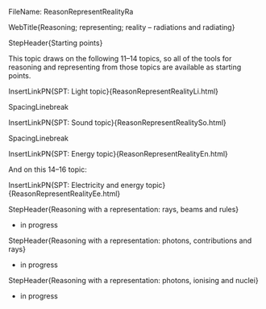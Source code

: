 FileName: ReasonRepresentRealityRa

WebTitle{Reasoning; representing; reality – radiations and radiating}


StepHeader{Starting points}

This topic draws on the following 11&ndash;14 topics, so all of the tools for reasoning and representing from those topics are available as starting points.

InsertLinkPN{SPT: Light topic}{ReasonRepresentRealityLi.html}

SpacingLinebreak

InsertLinkPN{SPT: Sound topic}{ReasonRepresentRealitySo.html}

SpacingLinebreak

InsertLinkPN{SPT: Energy topic}{ReasonRepresentRealityEn.html}

And on this 14&ndash;16 topic:

InsertLinkPN{SPT: Electricity and energy topic}{ReasonRepresentRealityEe.html}

StepHeader{Reasoning with a representation: rays, beams and rules}

- in progress

StepHeader{Reasoning with a representation: photons, contributions and rays}

- in progress

StepHeader{Reasoning with a representation: photons, ionising and nuclei}


- in progress
